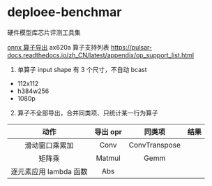 # deploee-benchmar
硬件模型库芯片评测工具集

[onnx 算子导出](./operator/)
ax620a 算子支持列表 https://pulsar-docs.readthedocs.io/zh_CN/latest/appendix/op_support_list.html

1. 单算子 input shape 有 3 个尺寸，不自动 bcast
* 112x112
* h384w256
* 1080p

2. 算子不全部导出，合并同类项、只统计某一行为算子

| 动作 | 导出 opr | 同类项 | 结果 |
| :-: | :-: | :-: | :-: |
| 滑动窗口乘累加 | Conv | ConvTranspose | |
| 矩阵乘 | Matmul | Gemm | |
| 逐元素应用 lambda 函数 | Abs |  | |
